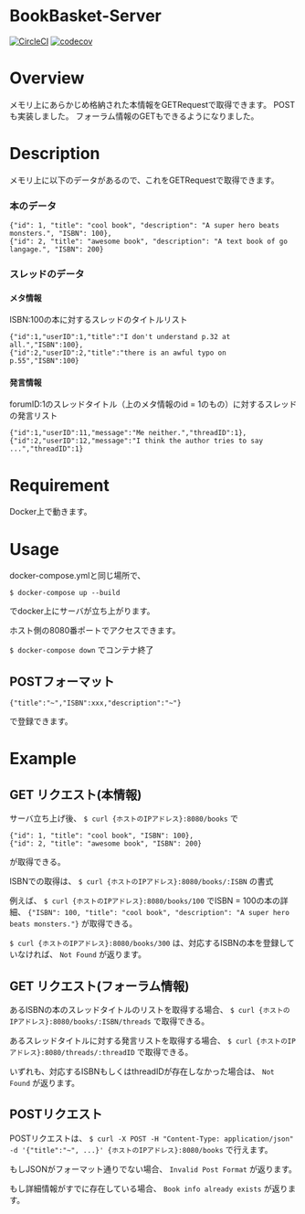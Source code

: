 BookBasket-Server
===

[![CircleCI](https://circleci.com/gh/think-book/BookBasket-Server.svg?style=shield)](https://circleci.com/gh/think-book/BookBasket-Server)
[![codecov](https://codecov.io/gh/think-book/BookBasket-Server/branch/master/graph/badge.svg)](https://codecov.io/gh/think-book/BookBasket-Server)

# Overview

メモリ上にあらかじめ格納された本情報をGETRequestで取得できます。
POSTも実装しました。
フォーラム情報のGETもできるようになりました。


# Description

メモリ上に以下のデータがあるので、これをGETRequestで取得できます。

### 本のデータ
```
{"id": 1, "title": "cool book", "description": "A super hero beats monsters.", "ISBN": 100},
{"id": 2, "title": "awesome book", "description": "A text book of go langage.", "ISBN": 200}
```

### スレッドのデータ

#### メタ情報
ISBN:100の本に対するスレッドのタイトルリスト
```
{"id":1,"userID":1,"title":"I don't understand p.32 at all.","ISBN":100},
{"id":2,"userID":2,"title":"there is an awful typo on p.55","ISBN":100}
```

#### 発言情報
forumID:1のスレッドタイトル（上のメタ情報のid = 1のもの）に対するスレッドの発言リスト
```
{"id":1,"userID":11,"message":"Me neither.","threadID":1},
{"id":2,"userID":12,"message":"I think the author tries to say ...","threadID":1}
```

# Requirement

Docker上で動きます。

# Usage

docker-compose.ymlと同じ場所で、
```
$ docker-compose up --build
```
でdocker上にサーバが立ち上がります。

ホスト側の8080番ポートでアクセスできます。

`$ docker-compose down`
でコンテナ終了


## POSTフォーマット
`{"title":"~","ISBN":xxx,"description":"~"}`

で登録できます。

# Example

## GET リクエスト(本情報)
サーバ立ち上げ後、
`$ curl {ホストのIPアドレス}:8080/books`
で
```
{"id": 1, "title": "cool book", "ISBN": 100},
{"id": 2, "title": "awesome book", "ISBN": 200}
```
が取得できる。

ISBNでの取得は、
`$ curl {ホストのIPアドレス}:8080/books/:ISBN`
の書式

例えば、
`$ curl {ホストのIPアドレス}:8080/books/100`
でISBN = 100の本の詳細、
`{"ISBN": 100, "title": "cool book", "description": "A super hero beats monsters."}`
が取得できる。

`$ curl {ホストのIPアドレス}:8080/books/300`
は、対応するISBNの本を登録していなければ、
`Not Found`
が返ります。

## GET リクエスト(フォーラム情報)
あるISBNの本のスレッドタイトルのリストを取得する場合、
`$ curl {ホストのIPアドレス}:8080/books/:ISBN/threads`
で取得できる。

あるスレッドタイトルに対する発言リストを取得する場合、
`$ curl {ホストのIPアドレス}:8080/threads/:threadID`
で取得できる。

いずれも、対応するISBNもしくはthreadIDが存在しなかった場合は、
`Not Found`
が返ります。

## POSTリクエスト

POSTリクエストは、
`$ curl -X POST -H "Content-Type: application/json" -d '{"title":"~", ...}' {ホストのIPアドレス}:8080/books`
で行えます。

もしJSONがフォーマット通りでない場合、
`Invalid Post Format`
が返ります。

もし詳細情報がすでに存在している場合、
`Book info already exists`
が返ります。
